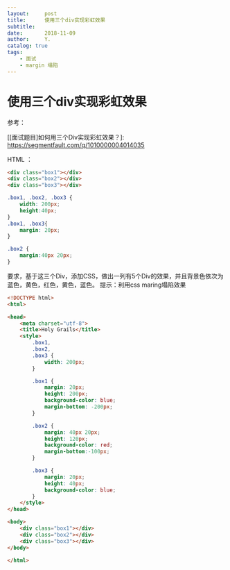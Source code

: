 ```yaml
---
layout:     post
title:      使用三个div实现彩虹效果
subtitle:   
date:       2018-11-09
author:     Y.
catalog: true
tags:
    - 面试  
    - margin 塌陷
---
```


# 使用三个div实现彩虹效果

参考：

[[面试题目\]如何用三个Div实现彩虹效果？]: https://segmentfault.com/q/1010000004014035

HTML ：

```html
<div class="box1"></div>
<div class="box2"></div>
<div class="box3"></div>
```

```css
.box1, .box2, .box3 {
    width: 200px;
    height:40px;
}
.box1, .box3{
    margin: 20px;
}

.box2 {
    margin:40px 20px;
}
```

要求，基于这三个Div，添加CSS，做出一列有5个Div的效果，并且背景色依次为蓝色，黄色，红色，黄色，蓝色。
提示：利用css maring塌陷效果

```html
<!DOCTYPE html>
<html>

<head>
    <meta charset="utf-8">
    <title>Holy Grails</title>
    <style>
        .box1,
        .box2,
        .box3 {
            width: 200px;
        }

        .box1 {
            margin: 20px;
            height: 200px;
            background-color: blue;
            margin-bottom: -200px;
        }

        .box2 {
            margin: 40px 20px;
            height: 120px;
            background-color: red;
            margin-bottom:-100px; 
        }

        .box3 {
            margin: 20px;
            height: 40px;
            background-color: blue;
        }
    </style>
</head>

<body>
    <div class="box1"></div>
    <div class="box2"></div>
    <div class="box3"></div>
</body>

</html>
```

